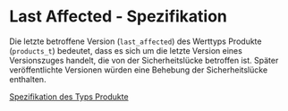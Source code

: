 # Last Affected - Spezifikation

Die letzte betroffene Version (`last_affected`) des Werttyps Produkte (`products_t`) bedeutet, dass es sich um die letzte Version eines Versionszuges handelt, die von der Sicherheitslücke betroffen ist.
Später veröffentlichte Versionen würden eine Behebung der Sicherheitslücke enthalten.

[Spezifikation des Typs Produkte](types/products-spec.de.md)
